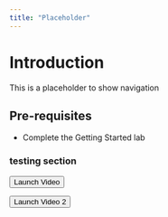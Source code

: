 ```yaml
---
title: "Placeholder"
---
```

# Introduction
This is a placeholder to show navigation 

## Pre-requisites
- Complete the Getting Started lab 






### testing section

<button onclick="vidPop('b2cb6220-bebe-4a47-a110-26ca150b2173')">Launch Video</button>

<button onclick="vidPop('483abf7f-d623-49fe-a1f6-ea2fcb082763')">Launch Video 2</button>